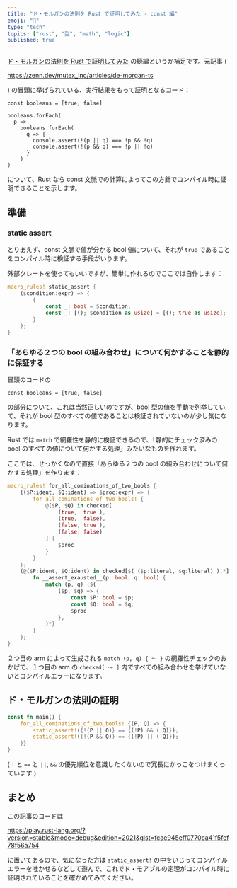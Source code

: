 ```yaml
---
title: "ド・モルガンの法則を Rust で証明してみた - const 編"
emoji: "🌊"
type: "tech"
topics: ["rust", "型", "math", "logic"]
published: true
---
```


[ド・モルガンの法則を Rust で証明してみた](https://zenn.dev/kanal/articles/de-morgan-rust) の続編というか補足です。元記事 (

https://zenn.dev/mutex_inc/articles/de-morgan-ts

) の冒頭に挙げられている、実行結果をもって証明となるコード：

```ts:TypeScript
const booleans = [true, false]

booleans.forEach(
  p =>
    booleans.forEach(
      q => {
        console.assert(!(p || q) === !p && !q)
        console.assert(!(p && q) === !p || !q)
      }
    )
)
```

について、Rust なら const 文脈での計算によってこの方針でコンパイル時に証明できることを示します。

## 準備

### static assert

とりあえず、const 文脈で値が分かる bool 値について、それが `true` であることをコンパイル時に検証する手段がいります。

外部クレートを使ってもいいですが、簡単に作れるのでここでは自作します：

```rust
macro_rules! static_assert {
    ($condition:expr) => {
        {
            const _: bool = $condition;
            const _: [(); $condition as usize] = [(); true as usize];
        }
    };
}
```

### 「あらゆる２つの bool の組み合わせ」について何かすることを静的に保証する

冒頭のコードの

```ts:TypeScript
const booleans = [true, false]
```

の部分について、これは当然正しいのですが、bool 型の値を手動で列挙していて、それが bool 型のすべての値であることは検証されていないのが少し気になります。

Rust では `match` で網羅性を静的に検証できるので、「静的にチェック済みの bool のすべての値について何かする処理」みたいなものを作れます。

ここでは、せっかくなので直接「あらゆる２つの bool の組み合わせについて何かする処理」を作ります：

```rust
macro_rules! for_all_cominations_of_two_bools {
    (($P:ident, $Q:ident) => $proc:expr) => {
        for_all_cominations_of_two_bools! {
            @($P, $Q) in checked[
                (true,  true ),
                (true,  false),
                (false, true ),
                (false, false)
            ] {
                $proc
            }
        }
    };
    (@($P:ident, $Q:ident) in checked[$( ($p:literal, $q:literal) ),*] $proc:expr) => {
        fn __assert_exausted__(p: bool, q: bool) {
            match (p, q) {$(
                ($p, $q) => {
                    const $P: bool = $p;
                    const $Q: bool = $q;
                    $proc
                },
            )*}
        }
    };
}
```

２つ目の arm によって生成される `match (p, q) { 〜 }` の網羅性チェックのおかげで、１つ目の arm の `checked[ 〜 ]` 内ですべての組み合わせを挙げていないとコンパイルエラーになります。

## ド・モルガンの法則の証明

```rust
const fn main() {
    for_all_cominations_of_two_bools! {(P, Q) => {
        static_assert!({!(P || Q)} == {(!P) && (!Q)});
        static_assert!({!(P && Q)} == {(!P) || (!Q)});
    }}
}
```

( `!` と `==` と `||`, `&&` の優先順位を意識したくないので冗長にかっこをつけまくっています )

## まとめ

この記事のコードは

https://play.rust-lang.org/?version=stable&mode=debug&edition=2021&gist=fcae945eff0770ca41f5fef78f56a754

に置いてあるので、気になった方は `static_assert!` の中をいじってコンパイルエラーを吐かせるなどして遊んで、これでド・モアブルの定理がコンパイル時に証明されていることを確かめてみてください。
